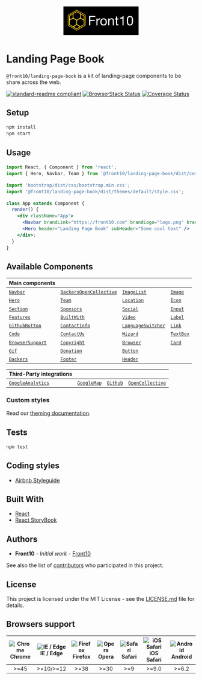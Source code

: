 <h1 style="text-align: center;">
    <a href="http://front10.com/">
        <img src="./assets/images/logo/logo-frton10.jpg" alt="Front10 Component Explorer" width="200">
    </a>
</h1>

# Landing Page Book

`@front10/landing-page-book` is a kit of landing-page components to be share across the web.

[![standard-readme compliant](https://img.shields.io/badge/standard--readme-OK-green.svg?style=flat-square)](https://github.com/RichardLitt/standard-readme)
[![BrowserStack Status](https://www.browserstack.com/automate/badge.svg?badge_key=RTE2VCtMNjNYRVp2aW9qOG1rQkZraUhPa1plTEp4Q3poSmowSXhNR3Qxaz0tLW1BbzZ6OVYzbjR1NnlJNTJ6b1ZUMFE9PQ==--1b0d9055f474643cca6b099912dfd18bfc361869)](https://www.browserstack.com/automate/public-build/RTE2VCtMNjNYRVp2aW9qOG1rQkZraUhPa1plTEp4Q3poSmowSXhNR3Qxaz0tLW1BbzZ6OVYzbjR1NnlJNTJ6b1ZUMFE9PQ==--1b0d9055f474643cca6b099912dfd18bfc361869)
[![Coverage Status](https://coveralls.io/repos/github/front10/landing-page-book/badge.svg?branch=master)](https://coveralls.io/github/front10/landing-page-book?branch=master)

## Setup

```sh
npm install
npm start
```

## Usage

```js
import React, { Component } from 'react';
import { Hero, Navbar, Team } from '@front10/landing-page-book/dist/components';
```

```js
import 'bootstrap/dist/css/bootstrap.min.css';
import '@front10/landing-page-book/dist/themes/default/style.css';
```

```jsx
class App extends Component {
  render() {
    <div className="App">
      <Navbar brandLink="https://front10.com" brandLogo="logo.png" brandName="Front10" />
      <Hero header="Landing Page Book" subHeader="Some cool text" />
    </div>;
  }
}
```

## Available Components

| Main components                                                                                            |                                                                                                                          |                                                                                                                |                                                                                              |
| ---------------------------------------------------------------------------------------------------------- | ------------------------------------------------------------------------------------------------------------------------ | -------------------------------------------------------------------------------------------------------------- | -------------------------------------------------------------------------------------------- |
| [`Navbar`](https://github.com/front10/landing-page-book/tree/master/src/components/Navbar)                 | [`BackersOpenCollective`](https://github.com/front10/landing-page-book/tree/master/src/components/BackersOpenCollective) | [`ImageList`](https://github.com/front10/landing-page-book/tree/master/src/components/ImageList)               | [`Image`](https://github.com/front10/landing-page-book/tree/master/src/components/Image)     |
| [`Hero`](https://github.com/front10/landing-page-book/tree/master/src/components/Hero)                     | [`Team`](https://github.com/front10/landing-page-book/tree/master/src/components/Team)                                   | [`Location`](https://github.com/front10/landing-page-book/tree/master/src/components/Location)                 | [`Icon`](https://github.com/front10/landing-page-book/tree/master/src/components/Icon)       |
| [`Section`](https://github.com/front10/landing-page-book/tree/master/src/components/Section)               | [`Sponsors`](https://github.com/front10/landing-page-book/tree/master/src/components/Sponsors)                           | [`Social`](https://github.com/front10/landing-page-book/tree/master/src/components/Social)                     | [`Input`](https://github.com/front10/landing-page-book/tree/master/src/components/Input)     |
| [`Features`](https://github.com/front10/landing-page-book/tree/master/src/components/Features)             | [`BuiltWith`](https://github.com/front10/landing-page-book/tree/master/src/components/BuiltWith)                         | [`Video`](https://github.com/front10/landing-page-book/tree/master/src/components/Video)                       | [`Label`](https://github.com/front10/landing-page-book/tree/master/src/components/Label)     |
| [`GithubButton`](https://github.com/front10/landing-page-book/tree/master/src/components/GithubButton)     | [`ContactInfo`](https://github.com/front10/landing-page-book/tree/master/src/components/ContactInfo)                     | [`LanguageSwitcher`](https://github.com/front10/landing-page-book/tree/master/src/components/LanguageSwitcher) | [`Link`](https://github.com/front10/landing-page-book/tree/master/src/components/Link)       |
| [`Code`](https://github.com/front10/landing-page-book/tree/master/src/components/Code)                     | [`ContactUs`](https://github.com/front10/landing-page-book/tree/master/src/components/ContactUs)                         | [`Wizard`](https://github.com/front10/landing-page-book/tree/master/src/components/Wizard)                     | [`TextBox`](https://github.com/front10/landing-page-book/tree/master/src/components/TextBox) |
| [`BrowserSupport`](https://github.com/front10/landing-page-book/tree/master/src/components/BrowserSupport) | [`Copyright`](https://github.com/front10/landing-page-book/tree/master/src/components/Copyright)                         | [`Browser`](https://github.com/front10/landing-page-book/tree/master/src/components/Browser)                   | [`Card`](https://github.com/front10/landing-page-book/tree/master/src/components/Card)       |
| [`Gif`](https://github.com/front10/landing-page-book/tree/master/src/components/Gif)                       | [`Donation`](https://github.com/front10/landing-page-book/tree/master/src/components/Donation)                           | [`Button`](https://github.com/front10/landing-page-book/tree/master/src/components/Button)                     |
| [`Backers`](https://github.com/front10/landing-page-book/tree/master/src/components/Backers)               | [`Footer`](https://github.com/front10/landing-page-book/tree/master/src/components/Footer)                               | [`Header`](https://github.com/front10/landing-page-book/tree/master/src/components/Header)                     |

| Third-Party integrations                                                                                             |                                                                                                              |                                                                                                  |                                                                                                                                             |
| -------------------------------------------------------------------------------------------------------------------- | ------------------------------------------------------------------------------------------------------------ | ------------------------------------------------------------------------------------------------ | ------------------------------------------------------------------------------------------------------------------------------------------- |
| [`GoogleAnalytics`](https://github.com/front10/landing-page-book/tree/master/src/components/Analytics/Analytics.jsx) | [`GoogleMap`](https://github.com/front10/landing-page-book/tree/master/src/components/Location/Location.jsx) | [`Github`](https://github.com/front10/landing-page-book/tree/master/src/components/GithubButton) | [`OpenCollective`](https://github.com/front10/landing-page-book/tree/master/src/components/BackersOpenCollective/BackersOpenCollective.jsx) |

### Custom styles

Read our [theming documentation](https://github.com/front10/landing-page-book/blob/master/theming.md).

## Tests

```bash
npm test
```

## Coding styles

- [Airbnb Styleguide](https://github.com/airbnb/javascript/tree/master/react)

## Built With

- [React](https://reactjs.org/)
- [React StoryBook](https://storybook.js.org)

## Authors

- **Front10** - _Initial work_ - [Front10](http://front10.com/)

See also the list of [contributors](https://github.com/front10/landing-page-book/graphs/contributors) who participated in this project.

## License

This project is licensed under the MIT License - see the [LICENSE.md](https://github.com/front10/landing-page-book/blob/master/LICENSE.md) file for details.

## Browsers support

| <img src="https://cdnjs.cloudflare.com/ajax/libs/browser-logos/45.5.0/archive/chrome_12-48/chrome_12-48_48x48.png" alt="Chrome" width="24px" height="24px" /></br>Chrome | <img src="https://cdnjs.cloudflare.com/ajax/libs/browser-logos/45.5.0/edge/edge_48x48.png" alt="IE / Edge" width="24px" height="24px" /></br>IE / Edge | <img src="https://cdnjs.cloudflare.com/ajax/libs/browser-logos/45.5.0/firefox/firefox_48x48.png" alt="Firefox" width="24px" height="24px" /></br>Firefox | <img src="https://cdnjs.cloudflare.com/ajax/libs/browser-logos/45.5.0/opera/opera_48x48.png" alt="Opera" width="24px" height="24px" /></br>Opera | <img src="https://cdnjs.cloudflare.com/ajax/libs/browser-logos/45.5.0/safari/safari_48x48.png" alt="Safari" width="24px" height="24px" /></br>Safari | <img src="https://cdnjs.cloudflare.com/ajax/libs/browser-logos/45.5.0/safari-ios/safari-ios_48x48.png" alt="iOS Safari" width="24px" height="24px" /></br>iOS Safari | <img src="https://cdnjs.cloudflare.com/ajax/libs/browser-logos/45.5.0/archive/android/android_48x48.png" alt="Android" width="24px" height="24px" /></br>Android |
| :----------------------------------------------------------------------------------------------------------------------------------------------------------------------: | :----------------------------------------------------------------------------------------------------------------------------------------------------: | :------------------------------------------------------------------------------------------------------------------------------------------------------: | :----------------------------------------------------------------------------------------------------------------------------------------------: | :--------------------------------------------------------------------------------------------------------------------------------------------------: | :------------------------------------------------------------------------------------------------------------------------------------------------------------------: | :--------------------------------------------------------------------------------------------------------------------------------------------------------------: |
|                                                                                   >=45                                                                                   |                                                                       >=10/>=12                                                                        |                                                                           >=38                                                                           |                                                                       >=30                                                                       |                                                                         >=9                                                                          |                                                                                >=9.0                                                                                 |                                                                              >=6.2                                                                               |
